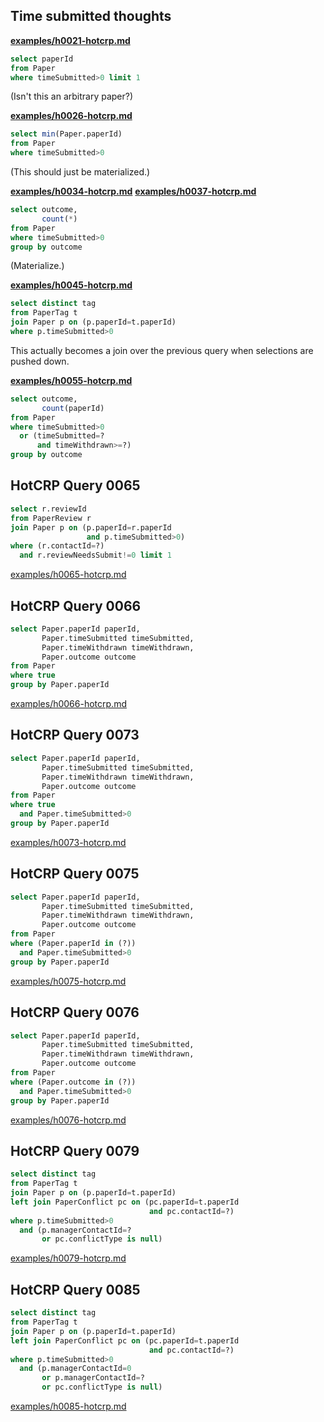 ## Time submitted thoughts

**[examples/h0021-hotcrp.md](/examples/h0021-hotcrp.md)**

```sql
select paperId
from Paper
where timeSubmitted>0 limit 1
```

(Isn't this an arbitrary paper?)

**[examples/h0026-hotcrp.md](/examples/h0026-hotcrp.md)**

```sql
select min(Paper.paperId)
from Paper
where timeSubmitted>0
```

(This should just be materialized.)

**[examples/h0034-hotcrp.md](/examples/h0034-hotcrp.md)**
**[examples/h0037-hotcrp.md](/examples/h0037-hotcrp.md)**

```sql
select outcome,
       count(*)
from Paper
where timeSubmitted>0
group by outcome
```

(Materialize.)

**[examples/h0045-hotcrp.md](/examples/h0045-hotcrp.md)**

```sql
select distinct tag
from PaperTag t
join Paper p on (p.paperId=t.paperId)
where p.timeSubmitted>0
```

This actually becomes a join over the previous query when selections
are pushed down.

**[examples/h0055-hotcrp.md](/examples/h0055-hotcrp.md)**


```sql
select outcome,
       count(paperId)
from Paper
where timeSubmitted>0
  or (timeSubmitted=?
      and timeWithdrawn>=?)
group by outcome
```


## HotCRP Query 0065
```sql
select r.reviewId
from PaperReview r
join Paper p on (p.paperId=r.paperId
                 and p.timeSubmitted>0)
where (r.contactId=?)
  and r.reviewNeedsSubmit!=0 limit 1
```
[examples/h0065-hotcrp.md](/examples/h0065-hotcrp.md)


## HotCRP Query 0066
```sql
select Paper.paperId paperId,
       Paper.timeSubmitted timeSubmitted,
       Paper.timeWithdrawn timeWithdrawn,
       Paper.outcome outcome
from Paper
where true
group by Paper.paperId
```
[examples/h0066-hotcrp.md](/examples/h0066-hotcrp.md)


## HotCRP Query 0073
```sql
select Paper.paperId paperId,
       Paper.timeSubmitted timeSubmitted,
       Paper.timeWithdrawn timeWithdrawn,
       Paper.outcome outcome
from Paper
where true
  and Paper.timeSubmitted>0
group by Paper.paperId
```
[examples/h0073-hotcrp.md](/examples/h0073-hotcrp.md)

## HotCRP Query 0075
```sql
select Paper.paperId paperId,
       Paper.timeSubmitted timeSubmitted,
       Paper.timeWithdrawn timeWithdrawn,
       Paper.outcome outcome
from Paper
where (Paper.paperId in (?))
  and Paper.timeSubmitted>0
group by Paper.paperId
```
[examples/h0075-hotcrp.md](/examples/h0075-hotcrp.md)


## HotCRP Query 0076
```sql
select Paper.paperId paperId,
       Paper.timeSubmitted timeSubmitted,
       Paper.timeWithdrawn timeWithdrawn,
       Paper.outcome outcome
from Paper
where (Paper.outcome in (?))
  and Paper.timeSubmitted>0
group by Paper.paperId
```
[examples/h0076-hotcrp.md](/examples/h0076-hotcrp.md)


## HotCRP Query 0079
```sql
select distinct tag
from PaperTag t
join Paper p on (p.paperId=t.paperId)
left join PaperConflict pc on (pc.paperId=t.paperId
                               and pc.contactId=?)
where p.timeSubmitted>0
  and (p.managerContactId=?
       or pc.conflictType is null)
```
[examples/h0079-hotcrp.md](/examples/h0079-hotcrp.md)


## HotCRP Query 0085
```sql
select distinct tag
from PaperTag t
join Paper p on (p.paperId=t.paperId)
left join PaperConflict pc on (pc.paperId=t.paperId
                               and pc.contactId=?)
where p.timeSubmitted>0
  and (p.managerContactId=0
       or p.managerContactId=?
       or pc.conflictType is null)
```
[examples/h0085-hotcrp.md](/examples/h0085-hotcrp.md)

